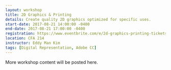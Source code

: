 ```yaml
---
layout: workshop
title: 2D Graphics & Printing
details: Create quality 2D graphics optimized for specific uses.
start-date: 2017-08-21 14:00:00 -0400
end-date: 2017-08-21 17:00:00 -0400
registration: https://www.eventbrite.com/e/2d-graphics-printing-tickets-36914608588
location: CFA 214
instructor: Eddy Man Kim
tags: [Digital Representation, Adobe CC]
---
```


More workshop content will be posted here.
